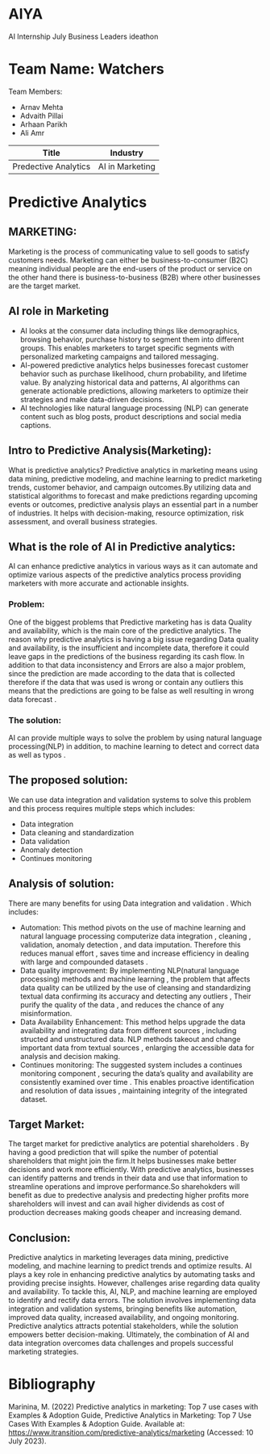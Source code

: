 # AIYA
AI Internship July Business Leaders ideathon

# Team Name: Watchers 

Team Members:
- Arnav Mehta
- Advaith Pillai
- Arhaan Parikh
- Ali Amr

| Title | Industry |
|-------|-------|
| Predective Analytics| AI in Marketing |



# Predictive Analytics

## MARKETING:
Marketing is the process of communicating value to sell goods to satisfy customers needs. Marketing can either be business-to-consumer (B2C) meaning individual people are the end-users of the product or service on the other hand there is business-to-business (B2B) where other businesses are the target market. 

## AI role in Marketing
- AI looks at the consumer data including things like demographics, browsing behavior, purchase history to segment them into different groups. This enables marketers to target specific segments with personalized marketing campaigns and tailored messaging.
- AI-powered predictive analytics helps businesses forecast customer behavior such as purchase likelihood, churn probability, and lifetime value. By analyzing historical data and patterns, AI algorithms can generate actionable predictions, allowing marketers to optimize their strategies and make data-driven decisions.
- AI technologies like natural language processing (NLP) can generate content such as blog posts, product descriptions and social media captions.

## Intro to Predictive Analysis(Marketing):
What is predictive analytics? Predictive analytics in marketing means using data mining, predictive modeling, and machine learning to predict marketing trends, customer behavior, and campaign outcomes.By utilizing data and statistical algorithms to forecast and make predictions regarding upcoming events or outcomes, predictive analysis plays an essential part in a number of industries. It helps with decision-making, resource optimization, risk assessment, and overall business strategies.


## What is the role of AI in Predictive analytics:
AI can enhance predictive analytics in various ways as it can automate and optimize various aspects of the predictive analytics process providing marketers with more accurate and actionable insights.

### Problem:
One of the biggest problems that Predictive marketing has is data Quality and availability, which is the main core of the predictive analytics. The reason why predictive analytics is having a big issue regarding Data quality and availability, is the insufficient and incomplete data, therefore it could leave gaps in the predictions of the business regarding its cash flow. In addition to that data inconsistency and Errors are also a major problem, since the prediction are made according to the data that is collected therefore if the data that was used is wrong or contain any outliers this means that the predictions are going to be false as well resulting in wrong data forecast .

### The solution:
AI can provide multiple ways to solve the problem by using natural language processing(NLP) in addition, to machine learning to detect and correct data as well as typos .

## The proposed solution:
We can use data integration and validation systems to solve this problem and this process requires multiple steps which includes:
- Data integration
- Data cleaning and standardization
- Data validation
- Anomaly detection
- Continues monitoring

## Analysis of solution:
There are many benefits for using Data integration and validation .
Which includes:
- Automation: This method pivots on the use of machine learning and natural language processing computerize data integration , cleaning , validation, anomaly detection , and data imputation. Therefore this reduces manual effort , saves time and increase efficiency in dealing with large and compounded datasets .
- Data quality improvement: By implementing NLP(natural language processing) methods and machine learning , the problem that affects data quality can be utilized by the use of cleansing and standardizing textual data confirming its accuracy and detecting any outliers , Their purify the quality of the data , and reduces the chance of any misinformation.
- Data Availability Enhancement: This method helps upgrade the data availability and integrating data from different sources , including structed and unstructured data. NLP methods takeout and change important data from textual sources , enlarging the accessible data for analysis and decision making.
- Continues monitoring: The suggested system includes a continues monitoring component , securing the data’s quality and availability are consistently examined over time . This enables proactive identification and resolution of data issues , maintaining integrity of the integrated dataset.

## Target Market:
The target market for predictive analytics are potential shareholders . By having a good prediction that will spike the number of potential shareholders that might join the firm.It helps businesses make better decisions and work more efficiently. With predictive analytics, businesses can identify patterns and trends in their data and use that information to streamline operations and improve performance.So sharehokders will benefit as due to predective analysis and predecting higher profits more shareholders will invest and can avail higher dividends as cost of production decreases making goods cheaper and increasing demand.


## Conclusion:

Predictive analytics in marketing leverages data mining, predictive modeling, and machine learning to predict trends and optimize results. AI plays a key role in enhancing predictive analytics by automating tasks and providing precise insights. However, challenges arise regarding data quality and availability. To tackle this, AI, NLP, and machine learning are employed to identify and rectify data errors. The solution involves implementing data integration and validation systems, bringing benefits like automation, improved data quality, increased availability, and ongoing monitoring. Predictive analytics attracts potential stakeholders, while the solution empowers better decision-making. Ultimately, the combination of AI and data integration overcomes data challenges and propels successful marketing strategies.

# Bibliography

Marinina, M. (2022) Predictive analytics in marketing: Top 7 use cases with Examples & Adoption Guide, Predictive Analytics in Marketing: Top 7 Use Cases With Examples & Adoption Guide. Available at: https://www.itransition.com/predictive-analytics/marketing (Accessed: 10 July 2023).
